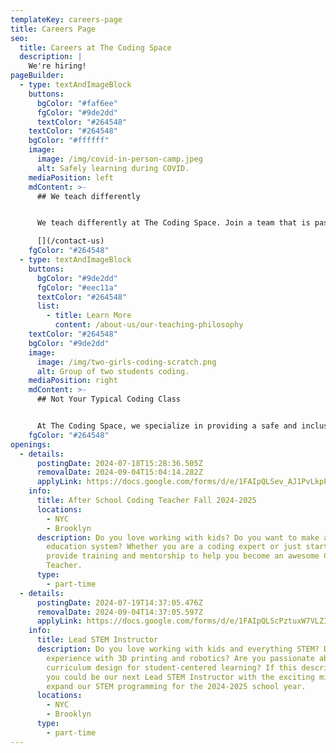 ```yaml
---
templateKey: careers-page
title: Careers Page
seo:
  title: Careers at The Coding Space
  description: |
    We're hiring!
pageBuilder:
  - type: textAndImageBlock
    buttons:
      bgColor: "#faf6ee"
      fgColor: "#9de2dd"
      textColor: "#264548"
    textColor: "#264548"
    bgColor: "#ffffff"
    image:
      image: /img/covid-in-person-camp.jpeg
      alt: Safely learning during COVID.
    mediaPosition: left
    mdContent: >-
      ## We teach differently


      We teach differently at The Coding Space. Join a team that is passionate about our mission, follows a unique teaching philosophy, and cares. Scroll down for current openings.

      [](/contact-us)
    fgColor: "#264548"
  - type: textAndImageBlock
    buttons:
      bgColor: "#9de2dd"
      fgColor: "#eec11a"
      textColor: "#264548"
      list:
        - title: Learn More
          content: /about-us/our-teaching-philosophy
    textColor: "#264548"
    bgColor: "#9de2dd"
    image:
      image: /img/two-girls-coding-scratch.png
      alt: Group of two students coding.
    mediaPosition: right
    mdContent: >-
      ## Not Your Typical Coding Class


      At The Coding Space, we specialize in providing a safe and inclusive learning environment for kids to have fun, be challenged, and discover their passions. Our teachers never lecture; instead, they ask targeted questions using the Socratic Method to get students thinking and problem-solving on their own. By focusing on the development of computational thinking skills, intellectual confidence, self-expression, and independence, our students learn to code while growing as thinkers, learners, and leaders.
    fgColor: "#264548"
openings:
  - details:
      postingDate: 2024-07-18T15:28:36.505Z
      removalDate: 2024-09-04T15:04:14.282Z
      applyLink: https://docs.google.com/forms/d/e/1FAIpQLSev_AJ1PvLkpFXSOnfObU2mMz9P7IKnXu25TS49824qogp7vQ/viewform
    info:
      title: After School Coding Teacher Fall 2024-2025
      locations:
        - NYC
        - Brooklyn
      description: Do you love working with kids? Do you want to make a change in the
        education system? Whether you are a coding expert or just starting, we
        provide training and mentorship to help you become an awesome Coding
        Teacher.
      type:
        - part-time
  - details:
      postingDate: 2024-07-19T14:37:05.476Z
      removalDate: 2024-09-04T14:37:05.597Z
      applyLink: https://docs.google.com/forms/d/e/1FAIpQLScPztuxW7VLZI6sxACwDn9qFejBJrO8Eh1Lfb0btsCl4crPXA/viewform
    info:
      title: Lead STEM Instructor
      description: Do you love working with kids and everything STEM? Do you have
        experience with 3D printing and robotics? Are you passionate about
        curriculum design for student-centered learning? If this describes you,
        you could be our next Lead STEM Instructor with the exciting mission to
        expand our STEM programming for the 2024-2025 school year.
      locations:
        - NYC
        - Brooklyn
      type:
        - part-time
---
```


